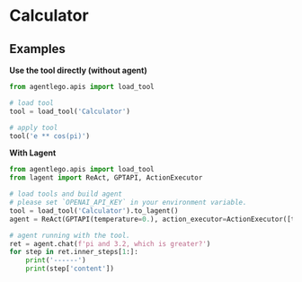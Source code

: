 # Calculator

## Examples

**Use the tool directly (without agent)**

```python
from agentlego.apis import load_tool

# load tool
tool = load_tool('Calculator')

# apply tool
tool('e ** cos(pi)')
```

**With Lagent**

```python
from agentlego.apis import load_tool
from lagent import ReAct, GPTAPI, ActionExecutor

# load tools and build agent
# please set `OPENAI_API_KEY` in your environment variable.
tool = load_tool('Calculator').to_lagent()
agent = ReAct(GPTAPI(temperature=0.), action_executor=ActionExecutor([tool]))

# agent running with the tool.
ret = agent.chat(f'pi and 3.2, which is greater?')
for step in ret.inner_steps[1:]:
    print('------')
    print(step['content'])
```
